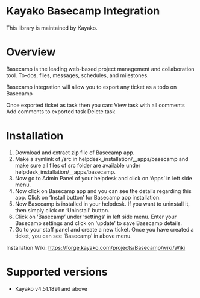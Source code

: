 Kayako Basecamp Integration
=======================

This library is maintained by Kayako.

Overview
=======================

Basecamp is the leading web-based project management and collaboration tool. To-dos, files, messages, schedules, and milestones.

Basecamp integration will allow you to export any ticket as a todo on Basecamp

Once exported ticket as task then you can:
View task with all comments
Add comments to exported task
Delete task

Installation
=======================
1. Download and extract zip file of Basecamp app.
2. Make a symlink of /src in helpdesk_installation/__apps/basecamp and make sure all files of src folder are available under helpdesk_installation/__apps/basecamp.
3. Now go to Admin Panel of your helpdesk and click on ‘Apps’ in left side menu.
4. Now click on Basecamp app and you can see the details regarding this app. Click on ‘Install button’ for Basecamp app installation.
5. Now Basecamp is installed in your helpdesk. If you want to uninstall it, then simply click on ‘Uninstall’ button.
6. Click on ‘Basecamp’ under ‘settings’ in left side menu. Enter your Basecamp settings and click on ‘update’ to save Basecamp details.
7. Go to your staff panel and create a new ticket. Once you have created a ticket, you can see ‘Basecamp’ in above menu.

Installation Wiki: https://forge.kayako.com/projects/Basecamp/wiki/Wiki

Supported versions
=======================
* Kayako v4.51.1891 and above